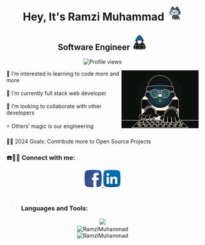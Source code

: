 <div align="center">
  <h1>
    Hey, It's Ramzi Muhammad
    <img src="https://github.com/RamziMuhammad/RamziMuhammad/blob/main/Assets/Mona-Loading-Dark.gif" width="40px" />
  </h1>
  <h2>
    Software Engineer
    <img src="https://github.com/RamziMuhammad/RamziMuhammad/blob/main/Assets/Programmer.gif" width="40px" />
  </h2>
  <img src="https://komarev.com/ghpvc/?username=RamziMuhammad" alt="Profile views" />
</div>


<div>
    <img align="right" alt="Coding" width="40%" src="https://github.com/RamziMuhammad/RamziMuhammad/blob/main/Assets/Coding.gif" />
    <p align="left">
        👀 I’m interested in learning to code more and more
        <br>
        <br>
        🌱 I'm currently full stack web developer
        <br>
        <br>
        💞️ I’m looking to collaborate with other developers
        <br>
        <br>
        ⚡ Others’ magic is our engineering
        <br>
        <br>
        🤲🏻 2024 Goals: Contribute more to Open Source Projects
    </p>
</div>
<h3 align="left">☎️👨🏼 Connect with me:</h3>
<div align="center" >
    <a href="https://fb.com/ramseymohamad">
        <img src="https://github.com/RamziMuhammad/RamziMuhammad/blob/main/Assets/Facebook.png" alt="Facebook" height="45" width="45" />
    </a>
    <a href="https://linkedin.com/in/ramzimuhammad">
        <img src="https://github.com/RamziMuhammad/RamziMuhammad/blob/main/Assets/Linkedin.png" alt="LinkedIn" height="45" width="45" />
    </a>
</div>


<h3 align="left">
    <img src = "https://github.com/RamziMuhammad/RamziMuhammad/blob/main/Assets/Dynamic-Graph.gif" width=35px />
    Languages and Tools:
</h3>
<div align="center">
    <a href="https://github.com/RamziMuhammad">
        <img src="https://skillicons.dev/icons?i=c,java,py,html,css,js,ts,angular,spring,postman,nodejs,express,mysql,git,github,docker,tensorflow,linux,vscode,eclipse&theme=dark&perline=10" />
    </a>
</div>


<div align="center">
    <img src="https://github-readme-stats.vercel.app/api/top-langs?username=RamziMuhammad&show_icons=true&theme=tokyonight&hide_border=true&locale=en&layout=compact" alt="RamziMuhammad" />
    <br>
	<img src="https://github-readme-stats.vercel.app/api?username=RamziMuhammad&show_icons=true&theme=tokyonight&hide_border=true&locale=en" alt="RamziMuhammad" />
</div>
